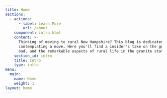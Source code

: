 ```yaml
---
title: Home
sections:
  - actions:
      - label: Learn More
        url: /about
    component: intro.html
    content: >-
      Thinking of moving to rural New Hampshire? This blog is dedicated those
      contemplating a move. Here you'll find a insider's take on the good, the
      bad, and the remarkable aspects of rural life in the granite state.
    section_id: intro
    title: Intro
    type: intro
menu:
  main:
    name: Home
    weight: 1
layout: home
---
```


